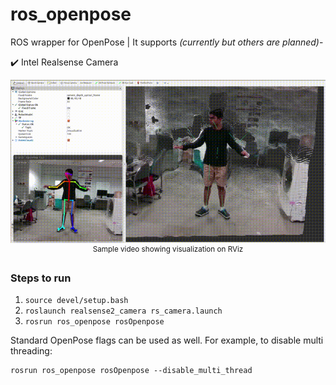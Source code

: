 # ros_openpose

ROS wrapper for OpenPose | It supports *(currently but others are planned)*-

:heavy_check_mark: Intel Realsense Camera


<p align="center">
    <img src="files/ros_openpose.gif", width="800">
    <br>
    <sup>Sample video showing visualization on RViz</sup>
</p>


### Steps to run
1. `source devel/setup.bash`
1. `roslaunch realsense2_camera rs_camera.launch`
1. `rosrun ros_openpose rosOpenpose`

Standard OpenPose flags can be used as well. For example, to disable multi threading:
```
rosrun ros_openpose rosOpenpose --disable_multi_thread
```

